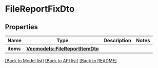 # FileReportFixDto

## Properties

Name | Type | Description | Notes
------------ | ------------- | ------------- | -------------
**items** | [**Vec<models::FileReportItemDto>**](FileReportItemDto.md) |  | 

[[Back to Model list]](../README.md#documentation-for-models) [[Back to API list]](../README.md#documentation-for-api-endpoints) [[Back to README]](../README.md)


